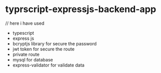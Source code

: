 ﻿# typrscript-expressjs-backend-app

// here i have used
* typescript
* express js
* bcryptjs library for secure the password
* jwt token for secure the route
* private route
* mysql for database
* express-validator for validate data
